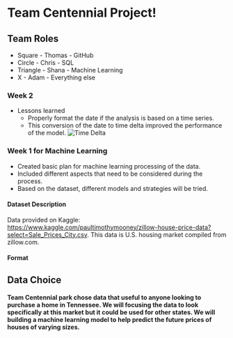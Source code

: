 # Team Centennial Project!

## Team Roles
* Square - Thomas - GitHub
* Circle - Chris - SQL
* Triangle - Shana - Machine Learning
* X - Adam - Everything else

### Week 2
* Lessons learned
	* Properly format the date if the analysis is based on a time series.
	* This conversion of the date to time delta improved the performance of the model. 
![Time Delta](https://github.com/trallen09/team_centennial_park/blob/main/images/TimeDelta.png)



### Week 1 for Machine Learning
* Created basic plan for machine learning processing of the data.
* Included different aspects that need to be considered during the process.
* Based on the dataset, different models and strategies will be tried.

#### Dataset Description
Data provided on Kaggle: https://www.kaggle.com/paultimothymooney/zillow-house-price-data?select=Sale_Prices_City.csv. This data is U.S. housing market compiled from zillow.com.   
#### Format


## Data Choice

#### Team Centennial park chose data that useful to anyone looking to purchase a home in Tennessee. We will focusing the data to look specifically at this market but it could be used for other states. We will building a machine learning model to help predict the future prices of houses of varying sizes.